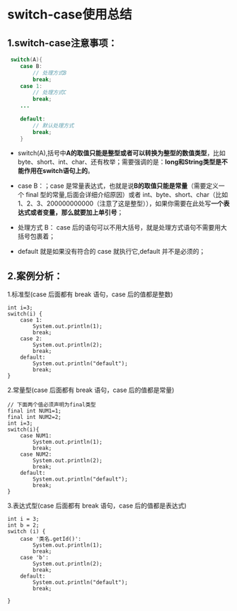 # switch-case使用总结


## 1.switch-case注意事项：

```java
 switch(A){
    case B:
        // 处理方式B
        break;
    case 1:
        // 处理方式C
        break;
    ...
    
    default:
        // 默认处理方式
        break;
    }
```

- switch(A),括号中**A的取值只能是整型或者可以转换为整型的数值类型**，比如 byte、short、int、char、还有枚举；需要强调的是：**long和String类型是不能作用在switch语句上的**。

- case B：；case 是常量表达式，也就是说**B的取值只能是常量**（需要定义一个 final 型的常量,后面会详细介绍原因）或者 int、byte、short、char（比如 1、2、3、200000000000（注意了这是整型）），如果你需要在此处写**一个表达式或者变量，那么就要加上单引号**； 
- 处理方式 B： case 后的语句可以不用大括号，就是处理方式语句不需要用大括号包裹着；

- default 就是如果没有符合的 case 就执行它,default 并不是必须的；


## 2.案例分析：

1.标准型(case 后面都有 break 语句，case 后的值都是整数)

```
int i=3; 
switch(i) { 
    case 1: 
        System.out.println(1); 
        break;  
    case 2: 
        System.out.println(2);          
        break;   
    default: 
        System.out.println("default"); 
        break;  
} 
```

2.常量型(case 后面都有 break 语句，case 后的值都是常量)

```
// 下面两个值必须声明为final类型
final int NUM1=1;
final int NUM2=2;
int i=3;
switch(i){
    case NUM1:
        System.out.println(1);
        break;
    case NUM2:
        System.out.println(2);
        break;
    default:
        System.out.println("default");
        break;
}
```

3.表达式型(case 后面都有 break 语句，case 后的值都是表达式)

```
int i = 3;
int b = 2;
switch (i) {
    case '类名.getId()':
        System.out.println(1);
        break;
    case 'b':
        System.out.println(2);
        break;
    default:
        System.out.println("default");
        break;

}
```

